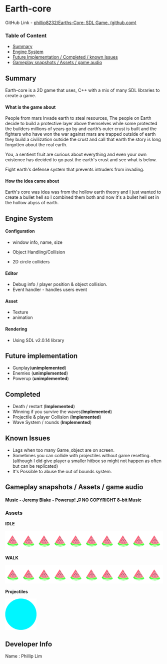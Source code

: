 

# Earth-core

GitHub Link - [phillip8232/Earths-Core: SDL Game. (github.com)](https://github.com/phillip8232/Earths-Core)

### Table of Content

- [Summary](#summary)
 - [Engine System](#engine-system)
 - [Future Implementation / Completed / known Issues](#future-implementation)
 - [Gameplay snapshots / Assets / game audio](#gameplay-snapshots--assets--game-audio)

## Summary

Earth-core is a 2D game that uses, C++ with a mix of many SDL libraries to create a game.

#### What is the game about

People from mars Invade earth to steal resources, The people on Earth decide to build a protective layer above themselves while some protected the builders millions of years go by and earth’s outer crust is built and the fighters who have won the war against mars are trapped outside of earth they build a civilization outside the crust and call that earth the story is long forgotten about the real earth.

You, a sentient fruit are curious about everything and even your own existence has decided to go past the earth's crust and see what is below.

Fight earth's defense system that prevents intruders from invading.

#### How the idea came about

Earth's core was idea was from the hollow earth theory and I just wanted to create a bullet hell so I combined them both and now it's a bullet hell set in the hollow abyss of earth.

## Engine System

#### Configuration 

- window info, name, size

- Object Handling/Collision


- 2D circle colliders 

#### Editor 

- Debug info / player position & object collision.
- Event handler - handles users event

#### Asset

- Texture
- animation

#### Rendering

- Using SDL v2.0.14 library

## Future implementation

- Gunplay(**unimplemented**)
- Enemies (**unimplemented**)
- Powerup (**unimplemented**)

## Completed 

- Death / restart (**Implemented**)
- Winning if you survive the waves(**Implemented**)
- Projectile & player Collision (**Implemented**)
- Wave System / rounds (**Implemented**)

## Known Issues

- Lags when too many Game_object are on screen.
- Sometimes you can collide with projectiles without game resetting.(although I did give player a smaller hitbox so might not happen as often but can be replicated)
- It's Possible to abuse the out of bounds system.

## Gameplay snapshots / Assets / game audio

#### **Music** - Jeremy Blake - Powerup! ♫ NO COPYRIGHT 8-bit Music

### Assets

**IDLE**

![Idle](https://raw.githubusercontent.com/phillip8232/Earths-Core/master/Assets/player.idle.png)

**WALK**

![Walk](https://raw.githubusercontent.com/phillip8232/Earths-Core/master/Assets/player.walking.png)

**Projectiles**

<img src="https://raw.githubusercontent.com/phillip8232/Earths-Core/master/Assets/collider.png" width="100" height="100" />




## Developer Info

Name : Phillip Lim

